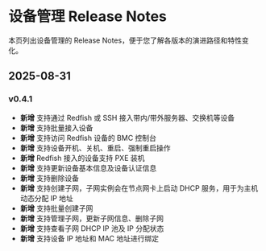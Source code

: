 # 设备管理 Release Notes

本页列出设备管理的 Release Notes，便于您了解各版本的演进路径和特性变化。

## 2025-08-31

### v0.4.1

- **新增** 支持通过 Redfish 或 SSH 接入带内/带外服务器、交换机等设备
- **新增** 支持批量接入设备
- **新增** 支持访问 Redfish 设备的 BMC 控制台
- **新增** 支持设备开机、关机、重启、强制重启操作
- **新增** Redfish 接入的设备支持 PXE 装机
- **新增** 支持更新设备基本信息及设备认证信息
- **新增** 支持删除设备
- **新增** 支持创建子网，子网实例会在节点网卡上启动 DHCP 服务，用于为主机动态分配 IP 地址
- **新增** 支持批量创建子网
- **新增** 支持管理子网，更新子网信息、删除子网
- **新增** 支持查看子网 DHCP IP 池及 IP 分配状态
- **新增** 支持设备 IP 地址和 MAC 地址进行绑定
